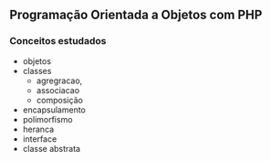 ## Programação Orientada a Objetos com PHP
### Conceitos estudados
- objetos
- classes
    - agregracao,
    - associacao
    - composição
- encapsulamento
- polimorfismo
- heranca
- interface
- classe abstrata
